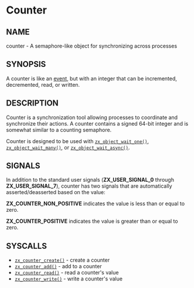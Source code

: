 # Counter

## NAME

counter - A semaphore-like object for synchronizing across processes

## SYNOPSIS

A counter is like an [event], but with an integer that can be incremented,
decremented, read, or written.

## DESCRIPTION

Counter is a synchronization tool allowing processes to coordinate and
synchronize their actions.  A counter contains a signed 64-bit integer and is
somewhat similar to a counting semaphore.

Counter is designed to be used with [`zx_object_wait_one()`],
[`zx_object_wait_many()`], or [`zx_object_wait_async()`].

## SIGNALS

In addition to the standard user signals (**ZX_USER_SIGNAL_0** through
**ZX_USER_SIGNAL_7**), counter has two signals that are automatically
asserted/deasserted based on the value:

**ZX_COUNTER_NON_POSITIVE**  indicates the value is less than or equal to zero.

**ZX_COUNTER_POSITIVE**  indicates the value is greater than or equal to zero.

## SYSCALLS
 - [`zx_counter_create()`] - create a counter
 - [`zx_counter_add()`] - add to a counter
 - [`zx_counter_read()`] - read a counter's value
 - [`zx_counter_write()`] - write a counter's value


[event]: /reference/kernel_objects/event.md
[`zx_counter_create()`]: /reference/syscalls/counter_create.md
[`zx_counter_add()`]: /reference/syscalls/counter_add.md
[`zx_counter_read()`]: /reference/syscalls/counter_read.md
[`zx_counter_write()`]: /reference/syscalls/counter_write.md
[`zx_object_wait_one()`]: /reference/syscalls/object_wait_one.md
[`zx_object_wait_many()`]: /reference/syscalls/object_wait_many.md
[`zx_object_wait_async()`]: /reference/syscalls/object_wait_async.md
